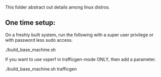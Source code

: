 <!---
This work is licensed under a Creative Commons Attribution 4.0 International License.
http://creativecommons.org/licenses/by/4.0
-->

This folder abstract out details among linux distros.

One time setup:
---------------

On a freshly built system, run the following with a super user privilege
or with password less sudo access.

./build_base_machine.sh

If you want to use vsperf in trafficgen-mode ONLY, then add a parameter.

./build_base_machine.sh trafficgen
